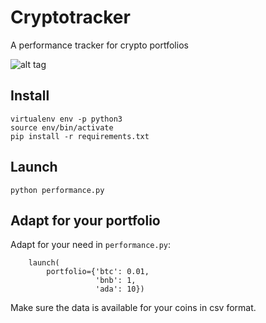 # Cryptotracker
A performance tracker for crypto portfolios

![alt tag](https://i.postimg.cc/g0RMZbmg/Screenshot-2021-05-06-at-20-03-12.png)

## Install

```
virtualenv env -p python3
source env/bin/activate
pip install -r requirements.txt
```

## Launch
```
python performance.py
```

## Adapt for your portfolio

Adapt for your need in `performance.py`:

```
    launch(
        portfolio={'btc': 0.01,
                   'bnb': 1,
                   'ada': 10})
```

Make sure the data is available for your coins in csv format.
